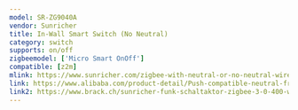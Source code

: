 ```yaml
---
model: SR-ZG9040A
vendor: Sunricher
title: In-Wall Smart Switch (No Neutral)
category: switch
supports: on/off
zigbeemodel: ['Micro Smart OnOff']
compatible: [z2m]
mlink: https://www.sunricher.com/zigbee-with-neutral-or-no-neutral-wire-self-adaptive-in-wall-smart-switch-sr-zg9100a.html
link: https://www.alibaba.com/product-detail/Push-compatible-neutral-free-zigbee-3_1600055196513.html
link2: https://www.brack.ch/sunricher-funk-schaltaktor-zigbee-3-0-400-w-single-line-1079050
---
```

